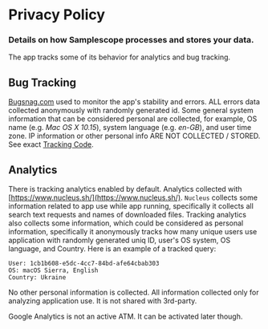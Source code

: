 # Privacy Policy

### Details on how Samplescope processes and stores your data.

The app tracks some of its behavior for analytics and bug tracking.

## Bug Tracking

[Bugsnag.com](https://www.bugsnag.com/) used to monitor the app's stability and errors.
ALL errors data collected anonymously with randomly generated id. Some general system information that can be considered personal are collected, for example, OS name (e.g. _Mac OS X 10.15_), system language (e.g. _en-GB_), and user time zone.
IP information or other personal info ARE NOT COLLECTED / STORED.
See exact [Tracking Code](https://github.com/jamland/samplescope/blob/main/src/modules/analytics/bugsnag.renderer.tsx).

## Analytics

There is tracking analytics enabled by default. Analytics collected with [https://www.nucleus.sh/](https://www.nucleus.sh/). `Nucleus` collects some information related to app use while app running, specifically it collects all search text requests and names of downloaded files.
Tracking analytics also collects some information, which could be considered as personal information, specifically it anonymously tracks how many unique users use application with randomly generated uniq ID, user's OS system, OS language, and Country. Here is an example of a tracked query:

```
User: 1cb1b608-e5dc-4cc7-84bd-afe64cbab303
OS: macOS Sierra, English
Country: Ukraine
```

No other personal information is collected. All information collected only for analyzing application use. It is not shared with 3rd-party.

Google Analytics is not an active ATM. It can be activated later though.
